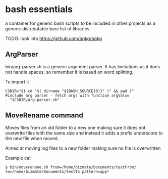 # bash essentials
a container for generic bash scripts to be included in other projects
as a generic distributable bare list of libraries.  

TODO: look into https://github.com/bpkg/bpkg

## ArgParser
bin/arg-parser.sh is a generic argument parser. It has limitations as
it does not handle spaces, so remember it is based on word splitting.

To import it

```
CSDIR="$( cd "$( dirname "${BASH_SOURCE[0]}" )" && pwd )"
#include arg parser - fetch args with function argValue
. "$CSDIR/arg-parser.sh"
```

## MoveRename command

Moves files from an old folder to a new one making sure it does not
overwrite files with the same size and instead it adds a prefix 
underscore to the new file when moved.

Aimed at moving log files to a new folder making sure no file is 
overwritten

Example call

```
$ bin/moverename.sh from=/home/bizmate/Documents/testFrom/ to=/home/bizmate/Documents/testTo pattern=app*
```
